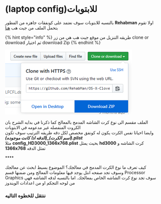 # \(laptop config\)للابتوبات

بالنسبه للابتوبات سوف نعتمد على كونفقات جاهزه من  المطور **Rehabman** اولا تقوم بتحمل الملف من جيت هب [هنا](https://github.com/RehabMan/OS-X-Clover-Laptop-Config)

{% hint style="info" %}
طريقه التنزيل من موقع جيت هب هي من زر clone or download ثم اختيار download Zip
{% endhint %}

![](../.gitbook/assets/image%20%2824%29.png)

الملف مقسم الى نوع كرت الشاشه المدمج بالمعالج كما ذكرنا في بدايه الشرح بان الكروت المنفصله غير مدعومه  في الابتوبات  
وايضا احيانا نفس الكرت يكون له كونفق مخصص لكل دقه طريقه الترتيب سوف تكون _**\(اسم الكرت\)\_\(الدقه اذا كانت موجوده\).plist**_  
مثلا **config\_HD3000\_1366x768.plist**  بحيث يمثل **hd3000** كرت الشاشه و **1366x768** تمثل الدقه

\*\*\*\*

  
كيف تعرف ما نوع الكرت المدمج في معالجك؟ الموضوع بسيط ابحث عن معالجك وسوف تجد صفحه انتل يوجد فيها معلومات المعالج ومن ضمنها قسم Processor Graphics سوف تجد نوع كرت الشاشه الخاص بمعالجك. اما بالنسبه لدقه الشاشه فهي من لوحه التجكم او من اعدادات الويندوز

### ننتقل للخطوه التاليه

